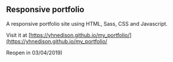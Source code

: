 ## Responsive portfolio

A responsive portfolio site using HTML, Sass, CSS and Javascript.

Visit it at [https://yhnedison.github.io/my_portfolio/](https://yhnedison.github.io/my_portfolio/

Reopen in 03/04/2019)
